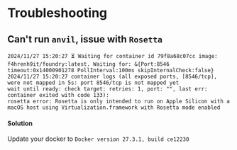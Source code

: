 # Troubleshooting

## Can't run `anvil`, issue with `Rosetta`
```
2024/11/27 15:20:27 ⏳ Waiting for container id 79f8a68c07cc image: f4hrenh9it/foundry:latest. Waiting for: &{Port:8546 timeout:0x14000901278 PollInterval:100ms skipInternalCheck:false}
2024/11/27 15:20:27 container logs (all exposed ports, [8546/tcp], were not mapped in 5s: port 8546/tcp is not mapped yet
wait until ready: check target: retries: 1, port: "", last err: container exited with code 133):
rosetta error: Rosetta is only intended to run on Apple Silicon with a macOS host using Virtualization.framework with Rosetta mode enabled
```
#### Solution

Update your docker to `Docker version 27.3.1, build ce12230`
